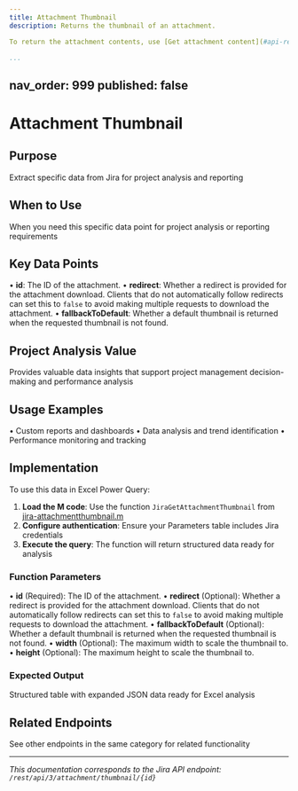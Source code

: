 ```yaml
---
title: Attachment Thumbnail
description: Returns the thumbnail of an attachment.

To return the attachment contents, use [Get attachment content](#api-rest-api-3-attachment-content-id-get).

...
```

nav_order: 999
published: false
---

# Attachment Thumbnail

## Purpose
Extract specific data from Jira for project analysis and reporting

## When to Use
When you need this specific data point for project analysis or reporting requirements

## Key Data Points
• **id**: The ID of the attachment.
• **redirect**: Whether a redirect is provided for the attachment download. Clients that do not automatically follow redirects can set this to `false` to avoid making multiple requests to download the attachment.
• **fallbackToDefault**: Whether a default thumbnail is returned when the requested thumbnail is not found.

## Project Analysis Value
Provides valuable data insights that support project management decision-making and performance analysis

## Usage Examples
• Custom reports and dashboards
• Data analysis and trend identification
• Performance monitoring and tracking

## Implementation
To use this data in Excel Power Query:

1. **Load the M code**: Use the function `JiraGetAttachmentThumbnail` from [jira-attachmentthumbnail.m](../assets/jira-attachmentthumbnail.m)
2. **Configure authentication**: Ensure your Parameters table includes Jira credentials
3. **Execute the query**: The function will return structured data ready for analysis

### Function Parameters
• **id** (Required): The ID of the attachment.
• **redirect** (Optional): Whether a redirect is provided for the attachment download. Clients that do not automatically follow redirects can set this to `false` to avoid making multiple requests to download the attachment.
• **fallbackToDefault** (Optional): Whether a default thumbnail is returned when the requested thumbnail is not found.
• **width** (Optional): The maximum width to scale the thumbnail to.
• **height** (Optional): The maximum height to scale the thumbnail to.

### Expected Output
Structured table with expanded JSON data ready for Excel analysis

## Related Endpoints
See other endpoints in the same category for related functionality

---
*This documentation corresponds to the Jira API endpoint: `/rest/api/3/attachment/thumbnail/{id}`*
